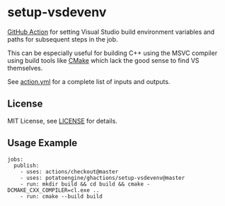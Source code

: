 setup-vsdevenv
==============

[GitHub Action](https://github.com/features/actions) for setting Visual Studio
build environment variables and paths for subsequent steps in the job.

This can be especially useful for building C++ using the MSVC compiler using
build tools like [CMake](https://cmake.org/) which lack the good sense to find
VS themselves.

See [action.yml](https://github.com/potatoengine/ghactions/blob/master/setup-vsdevenv/action.yml)
for a complete list of inputs and outputs.

License
-------

MIT License, see [LICENSE](https://github.com/potatoengine/ghactions/blob/master/setup-vsdevenv/LICENSE)
for details.

Usage Example
-------------

```
jobs:
  publish:
    - uses: actions/checkout@master
    - uses: potatoengine/ghactions/setup-vsdevenv@master
    - run: mkdir build && cd build && cmake -DCMAKE_CXX_COMPILER=cl.exe ..
    - run: cmake --build build
```